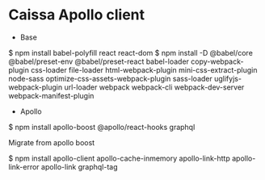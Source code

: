 # Caissa Apollo client

* Base

$ npm install babel-polyfill react react-dom
$ npm install -D @babel/core @babel/preset-env @babel/preset-react babel-loader copy-webpack-plugin css-loader file-loader html-webpack-plugin mini-css-extract-plugin node-sass optimize-css-assets-webpack-plugin sass-loader uglifyjs-webpack-plugin url-loader webpack webpack-cli webpack-dev-server webpack-manifest-plugin

* Apollo

$ npm install apollo-boost @apollo/react-hooks graphql

Migrate from apollo boost

$ npm install apollo-client apollo-cache-inmemory apollo-link-http apollo-link-error apollo-link graphql-tag

